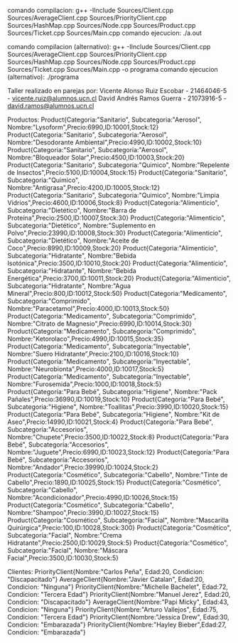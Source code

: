 comando compilacion: g++ -IInclude Sources/Client.cpp Sources/AverageClient.cpp Sources/PriorityClient.cpp Sources/HashMap.cpp Sources/Node.cpp Sources/Product.cpp Sources/Ticket.cpp Sources/Main.cpp
comando ejecucion: ./a.out

comando compilacion (alternativo): g++ -IInclude Sources/Client.cpp Sources/AverageClient.cpp Sources/PriorityClient.cpp Sources/HashMap.cpp Sources/Node.cpp Sources/Product.cpp Sources/Ticket.cpp Sources/Main.cpp -o programa
comando ejecucion (alternativo): ./programa

Taller realizado en parejas por: 
Vicente Alonso Ruiz Escobar - 21464046-5 - vicente.ruiz@alumnos.ucn.cl 
David Andrés Ramos Guerra - 21073916-5 - david.ramos@alumnos.ucn.cl

Productos: 
Product{Categoria:"Sanitario", Subcategoria:"Aerosol", Nombre:"Lysoform",Precio:6990,ID:10001,Stock:12}
Product{Categoria:"Sanitario", Subcategoria:"Aerosol", Nombre:"Desodorante Ambiental",Precio:4990,ID:10002,Stock:10}
Product{Categoria:"Sanitario", Subcategoria:"Aerosol", Nombre:"Bloqueador Solar",Precio:4500,ID:10003,Stock:20}
Product{Categoria:"Sanitario", Subcategoria:"Quimico", Nombre:"Repelente de Insectos",Precio:5100,ID:10004,Stock:15}
Product{Categoria:"Sanitario", Subcategoria:"Quimico", Nombre:"Antigrasa",Precio:4200,ID:10005,Stock:12}
Product{Categoria:"Sanitario", Subcategoria:"Quimico", Nombre:"Limpia Vidrios",Precio:4600,ID:10006,Stock:8}
Product{Categoria:"Alimenticio", Subcategoria:"Dietético", Nombre:"Barra de Proteína",Precio:2500,ID:10007,Stock:30}
Product{Categoria:"Alimenticio", Subcategoria:"Dietético", Nombre:"Suplemento en Polvo",Precio:23990,ID:10008,Stock:30}
Product{Categoria:"Alimenticio", Subcategoria:"Dietético", Nombre:"Aceite de Coco",Precio:8990,ID:10009,Stock:20}
Product{Categoria:"Alimenticio", Subcategoria:"Hidratante", Nombre:"Bebida Isotónica",Precio:3500,ID:10010,Stock:20}
Product{Categoria:"Alimenticio", Subcategoria:"Hidratante", Nombre:"Bebida Energética",Precio:3700,ID:10011,Stock:20}
Product{Categoria:"Alimenticio", Subcategoria:"Hidratante", Nombre:"Agua Mineral",Precio:800,ID:10012,Stock:50}
Product{Categoria:"Medicamento", Subcategoria:"Comprimido", Nombre:"Paracetamol",Precio:4000,ID:10013,Stock:50}
Product{Categoria:"Medicamento", Subcategoria:"Comprimido", Nombre:"Citrato de Magnesio",Precio:6990,ID:10014,Stock:30}
Product{Categoria:"Medicamento", Subcategoria:"Comprimido", Nombre:"Ketorolaco",Precio:4990,ID:10015,Stock:35}
Product{Categoría:"Medicamento", Subcategoría:"Inyectable", Nombre:"Suero Hidratante”,Precio:2100,ID:10016,Stock:10}
Product{Categoría:"Medicamento", Subcategoría:"Inyectable", Nombre:"Neurobionta",Precio:4000,ID:10017,Stock:5}
Product{Categoría:"Medicamento", Subcategoría:"Inyectable", Nombre:"Furosemida",Precio:1000,ID:10018,Stock:5}
Product{Categoría:"Para Bebé", Subcategoria:"Higiene", Nombre:"Pack Pañales",Precio:36990,ID:10019,Stock:10}
Product{Categoría:"Para Bebé", Subcategoria:"Higiene", Nombre:"Toallitas",Precio:3990,ID:10020,Stock:15}
Product{Categoría:"Para Bebé", Subcategoria:"Higiene", Nombre:"Kit de Aseo",Precio:14990,ID:10021,Stock:4}
Product{Categoría:"Para Bebé", Subcategoría:"Accesorios", Nombre:"Chupete",Precio:3500,ID:10022,Stock:8}
Product{Categoría:"Para Bebé", Subcategoría:"Accesorios", Nombre:"Juguete",Precio:6990,ID:10023,Stock:12}
Product{Categoría:"Para Bebé", Subcategoría:"Accesorios", Nombre:"Andador",Precio:39990,ID:10024,Stock:2}
Product{Categoría:"Cosmético", Subcategoría:"Cabello", Nombre:"Tinte de Cabello",Precio:1890,ID:10025,Stock:15}
Product{Categoría:"Cosmético", Subcategoría:"Cabello", Nombre:"Acondicionador",Precio:4990,ID:10026,Stock:15}
Product{Categoría:"Cosmético", Subcategoría:"Cabello", Nombre:"Shampoo",Precio:3990,ID:10027,Stock:15}
Product{Categoría:"Cosmético", Subcategoría:"Facial", Nombre:"Mascarilla Quirúrgica",Precio:100,ID:10028,Stock:300}
Product{Categoría:"Cosmético", Subcategoría:"Facial", Nombre:"Crema Hidratante",Precio:2500,ID:10029,Stock:5}
Product{Categoría:"Cosmético", Subcategoría:"Facial", Nombre:"Máscara Facial",Precio:3500,ID:10030,Stock:5}


Clientes:
PriorityClient{Nombre:"Carlos Peña", Edad:20, Condicion: "Discapacitado"}
AverageClient{Nombre:"Javier Catalan", Edad:20, Condicion: "Ninguna"}
PriorityClient{Nombre:"Michelle Bachelet", Edad:72, Condicion: "Tercera Edad"}
PriorityClient{Nombre:"Manuel Jerez", Edad:20, Condicion: "Discapacitado"}
AverageClient{Nombre:"Papi Micky", Edad:43, Condicion: "Ninguna"}
PriorityClient{Nombre:"Arturo Vallejos", Edad:75, Condicion: "Tercera Edad"}
PriorityClient{Nombre:"Jessica Drew", Edad:30, Condicion: "Embarazada"}
PriorityClient{Nombre:"Hayley Bieber",Edad:27, Condicion: "Embarazada"}












